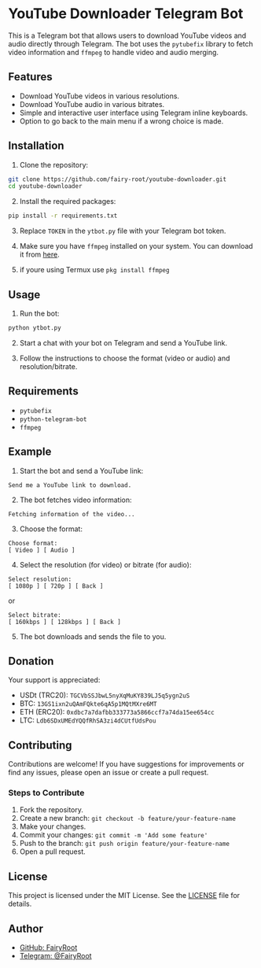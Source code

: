 # YouTube Downloader Telegram Bot

This is a Telegram bot that allows users to download YouTube videos and audio directly through Telegram. The bot uses the `pytubefix` library to fetch video information and `ffmpeg` to handle video and audio merging.

## Features

- Download YouTube videos in various resolutions.
- Download YouTube audio in various bitrates.
- Simple and interactive user interface using Telegram inline keyboards.
- Option to go back to the main menu if a wrong choice is made.

## Installation

1. Clone the repository:

```bash
git clone https://github.com/fairy-root/youtube-downloader.git
cd youtube-downloader
```

2. Install the required packages:

```bash
pip install -r requirements.txt
```

3. Replace `TOKEN` in the `ytbot.py` file with your Telegram bot token.

4. Make sure you have `ffmpeg` installed on your system. You can download it from [here](https://ffmpeg.org/download.html).

5. if youre using Termux use `pkg install ffmpeg`

## Usage

1. Run the bot:

```bash
python ytbot.py
```

2. Start a chat with your bot on Telegram and send a YouTube link.

3. Follow the instructions to choose the format (video or audio) and resolution/bitrate.

## Requirements

- `pytubefix`
- `python-telegram-bot`
- `ffmpeg`

## Example

1. Start the bot and send a YouTube link:
```
Send me a YouTube link to download.
```

2. The bot fetches video information:
```
Fetching information of the video...
```

3. Choose the format:
```
Choose format:
[ Video ] [ Audio ]
```

4. Select the resolution (for video) or bitrate (for audio):
```
Select resolution:
[ 1080p ] [ 720p ] [ Back ]
```
or
```
Select bitrate:
[ 160kbps ] [ 128kbps ] [ Back ]
```

5. The bot downloads and sends the file to you.

## Donation

Your support is appreciated:

- USDt (TRC20): `TGCVbSSJbwL5nyXqMuKY839LJ5q5ygn2uS`
- BTC: `13GS1ixn2uQAmFQkte6qA5p1MQtMXre6MT`
- ETH (ERC20): `0xdbc7a7dafbb333773a5866ccf7a74da15ee654cc`
- LTC: `Ldb6SDxUMEdYQQfRhSA3zi4dCUtfUdsPou`

## Contributing

Contributions are welcome! If you have suggestions for improvements or find any issues, please open an issue or create a pull request.

### Steps to Contribute

1. Fork the repository.
2. Create a new branch: `git checkout -b feature/your-feature-name`
3. Make your changes.
4. Commit your changes: `git commit -m 'Add some feature'`
5. Push to the branch: `git push origin feature/your-feature-name`
6. Open a pull request.

## License

This project is licensed under the MIT License. See the [LICENSE](LICENSE) file for details.

## Author

- [GitHub: FairyRoot](https://github.com/fairy-root)
- [Telegram: @FairyRoot](https://t.me/FairyRoot)